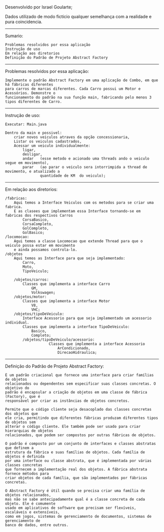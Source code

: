 Desenvolvido por Israel Goularte;

Dados utilizado de modo ficticio qualquer semelhança com a realidade e pura coincidencia.

---

Sumario:

    Problemas resolvidos por essa aplicação
    Instrução de uso
    Em relação aos diretorios
    Definição do Padrão de Projeto Abstract Factory

---

Problemas resolvidos por essa aplicação:

    Implemente o padrão Abstract Factory em uma aplicação de Combo, em que há fábricas diferentes
    para carros de marcas diferentes. Cada Carro possui um Motor e Acessórios. Demonstre o 
    funcionamento do padrão na sua função main, fabricando pelo menos 3 tipos diferentes de Carro. 

---

Instrução de uso:

    Executar: Main.java

    Dentro da main e possivel:
        criar novos veiculos atraves da opção concessionaria,
        Listar os veiculos cadastrados,
        Acessar um veiculo individualmente:
            ligar,
            desligar,
            andar   (esse metodo e acionado uma threads ando o veiculo segue em movimento),
            parar   (ao parar o veiculo sera intorrimpida a thread de movimento, e atualizado a 
                    quantidade de KM  do veiculo);

---

Em relação aos diretorios:

    /fabricas:
        Aqui temos a Interface Veiculos com os metodos para se criar uma fabrica.
        E as clasees que implementam essa Interface tornando-se em fabricas dos respectivos Carros
            CorsaBasico,
            CorsaCompleto,
            GolCompleto,
            GolBasico;
    /locomocao:
        Aqui temos a classe Locomocao que extende Thread para que o veiculo possa estar em movimento
        e ainda possamos controla-lo.
    /objetos
        Aqui temos as Interface para que seja implementado:
            Carro,
            Moto,
            TipoVeiculo;
        
        /objetos/carros:
            Classes que implementa a interface Carro
                GM,
                Volkswagen;
        /objetos/motor:
            Classes que implementa a interface Motor
                V8,
                VHC;
        /objetos/tipoDeVeiculo:
            Interface Acessorio para que seja implementado um acessorio individual.
            Classes que implementa a interface TipoDeVeiculo:
                Basico,
                Completo;
            /objetos/tipoDeVeiculo/acessorio:
                        Classes que implementa a interface Acessorio
                            ArCondicionado,
                            DirecaoHidraulica;

---

Definição do Padrão de Projeto Abstract Factory:

    É um padrão criacional que fornece uma interface para criar famílias de objetos 
    relacionados ou dependentes sem especificar suas classes concretas. O objetivo do
    padrão é encapsular a criação de objetos em uma classe de fábrica (Factory), que é
    responsável por criar as instâncias de objetos concretos.

    Permite que o código cliente seja desacoplado das classes concretas dos objetos que 
    ele cria, permitindo que diferentes fábricas produzam diferentes tipos de objetos sem 
    alterar o código cliente. Ele também pode ser usado para criar hierarquias de objetos 
    relacionados, que podem ser compostos por outras fábricas de objetos.

    O padrão é composto por um conjunto de interfaces e classes abstratas que definem a 
    estrutura da fábrica e suas famílias de objetos. Cada família de objetos é definida 
    por uma interface ou classe abstrata, que é implementada por várias classes concretas 
    que fornecem a implementação real dos objetos. A fábrica abstrata fornece métodos para 
    criar objetos de cada família, que são implementados por fábricas concretas.

    O Abstract Factory é útil quando se precisa criar uma família de objetos relacionados, 
    mas não se sabe antecipadamente qual é a classe concreta de cada objeto. Ele é comumente 
    usado em aplicativos de software que precisam ser flexíveis, escaláveis e extensíveis, 
    como em jogos, sistemas de gerenciamento de documentos, sistemas de gerenciamento de 
    banco de dados, entre outros.

